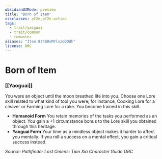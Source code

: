 ```yaml
---
obsidianUIMode: preview
title: "Born of Item"
cssclasses: pf2e,pf2e-action
tags:
  - trait/yaoguai
  - trait/common
  - remaster
aliases: "Item.8t4S0oMYlszq0Odh"
license: ORC
---
```

# Born of Item

### [[Yaoguai]]






You were an object until the moon breathed life into you. Choose one Lore skill related to what kind of tool you were; for instance, Cooking Lore for a cleaver or Farming Lore for a rake. You become trained in this skill.

*   **Humanoid Form** You retain memories of the tasks you performed as an object. You gain a +1 circumstance bonus to the Lore skill you obtained through this heritage.
*   **Yaoguai Form** Your time as a mindless object makes it harder to affect you mentally. If you roll a success on a mental effect, you gain a critical success instead.

*Source: Pathfinder Lost Omens: Tian Xia Character Guide*
*ORC*